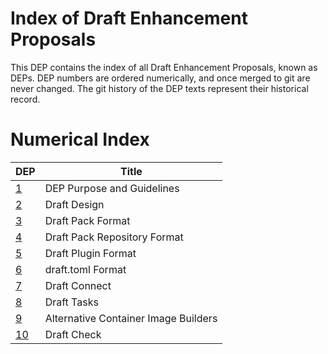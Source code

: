 # Index of Draft Enhancement Proposals

This DEP contains the index of all Draft Enhancement Proposals, known as DEPs. DEP numbers are ordered numerically, and once merged to git are never changed. The git history of the DEP texts represent their historical record.

# Numerical Index

| DEP     | Title                                |
|---------|--------------------------------------|
| [1][]   | DEP Purpose and Guidelines           |
| [2][]   | Draft Design                         |
| [3][]   | Draft Pack Format                    |
| [4][]   | Draft Pack Repository Format         |
| [5][]   | Draft Plugin Format                  |
| [6][]   | draft.toml Format                    |
| [7][]   | Draft Connect                        |
| [8][]   | Draft Tasks                          |
| [9][]   | Alternative Container Image Builders |
| [10][]  | Draft Check                          |

[1]: dep-001.md
[2]: dep-002.md
[3]: dep-003.md
[4]: dep-004.md
[5]: dep-005.md
[6]: dep-006.md
[7]: dep-007.md
[8]: dep-008.md
[9]: dep-009.md
[10]: dep-010.md